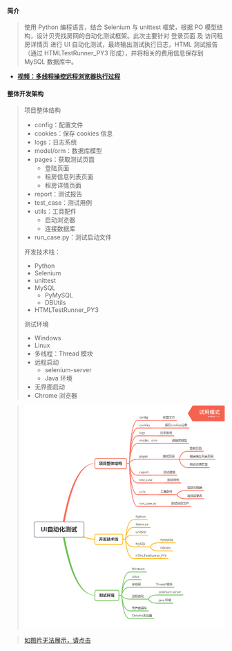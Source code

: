 #### 简介

> 使用 Python 编程语言，结合 Selenium 与 unittest 框架，根据 PO 模型结构，设计贝壳找房网的自动化测试框架。此次主要针对 登录页面 及 访问租房详情页 进行 UI 自动化测试，最终输出测试执行日志，HTML 测试报告（通过 HTMLTestRunner_PY3 形成），并将相关的费用信息保存到 MySQL 数据库中。

- **[视频：多线程操控远程浏览器执行过程](https://www.bilibili.com/video/BV1S5411x7M2/)**



#### 整体开发架构

> 项目整体结构
>
> - config：配置文件
> - cookies：保存 cookies 信息
> - logs：日志系统
> - model/orm：数据库模型
> - pages：获取测试页面
>   - 登陆页面
>   - 租房信息列表页面
>   - 租房详情页面
> - report：测试报告
> - test_case：测试用例
> - utils：工具配件
>   - 启动浏览器
>   - 连接数据库
> - run_case.py：测试启动文件
>
> 开发技术栈：
>
> - Python
> - Selenium
> - unittest
> - MySQL
>   - PyMySQL
>   - DBUtils
> - HTMLTestRunner_PY3
>
> 测试环境
>
> - Windows
> - Linux
> - 多线程：Thread 模块
> - 远程启动
>   - selenium-server
>   - Java 环境
> - 无界面启动
> - Chrome 浏览器

> ![image](https://github.com/Leofighting/beike_UI_autotest/blob/master/utils/01.png)
>
> 

> [如图片无法展示，请点击](https://mubu.com/doc/ogGgxxTAX0)
